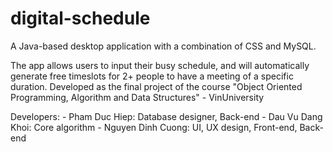 # digital-schedule

A Java-based desktop application with a combination of CSS and MySQL.

The app allows users to input their busy schedule, and will automatically generate free timeslots for 2+ people to have a meeting of a specific duration.
Developed as the final project of the course "Object Oriented Programming, Algorithm and Data Structures" - VinUniversity

Developers: 
    - Pham Duc Hiep: Database designer, Back-end 
    - Dau Vu Dang Khoi: Core algorithm
    - Nguyen Dinh Cuong: UI, UX design, Front-end, Back-end
    




